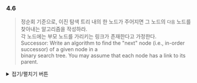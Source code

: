 ### 4.6  

> 정순회 기준으로, 이진 탐색 트리 내의 한 노드가 주어지면 그 노드의 `다음` 노드를 찾아내는 알고리즘을 작성하라.  
> 각 노드에는 부모 노드를 가리키는 링크가 존재한다고 가정한다.  
> Successor: Write an algorithm to find the "next" node (i.e., in-order successor) of a given node in a  
> binary search tree. You may assume that each node has a link to its parent. 

<details> 황규도
<summary>접기/펼치기 버튼</summary>

![문제](attachment:image.png)
```python
# 완전 이진 트리인 경우
# 경우의 수
#   case 1: 좌측 자식이 있는 경우
#     --> return Left(x)
#   case 2: 자식이 없는 경우
#     case 2.1: 좌측의 좌측인 경우
#        --> return Right(Parent(x))
#     case 2.2: 좌측의 우측인 경우
#        --> return Left(Parent(x))
#     case 2.3: 우측의 좌측인 경우
#        --> return Left(Right(Parent(Parent(x))))
#     case 2.4: 우측의 우측인 경우
#        --> 
#            1. 2.3 case까지 Parent(x)
#            2. 2.3 case 실행한 후, (1) 반복한 만큼 Left 연산
def nextNode(x):
    if Left(x) is not None: return Left(x)
    elif Left(x) is None:
        if Left(Parent(Parent(x))) == Parent(x) and Left(Parent(x)) == self: return Right(Parent(x))
        elif Left(Parent(Parent(x)) == Parent(x) and Right(Parent(x)) == self: return Left(Parent(x))
        elif Right(Parent(Parent(x)) == Parent(x) and Left(Parent(x)) == self: return Left(Right(Parent(Parent(x))))
        else: return Left(nextNode(x))
    

</details>
